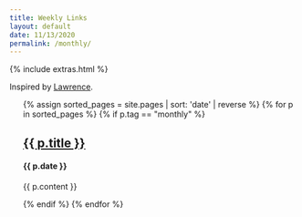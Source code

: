```yaml
---
title: Weekly Links
layout: default
date: 11/13/2020
permalink: /monthly/
---
```


{% include extras.html %}

Inspired by [Lawrence](https://www.wawrencelu.com/).

<ol>
{% assign sorted_pages = site.pages | sort: 'date' | reverse %}
  {% for p in sorted_pages %}
    {% if p.tag == "monthly" %}
    <a href="{{ p.url }}">
      <h2>{{ p.title }}</h2>
    </a>
    <h4>{{ p.date }}</h4>
    <p>{{ p.content }}</p>
    {% endif %}
  {% endfor %}
</ol>
